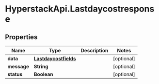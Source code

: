 # HyperstackApi.Lastdaycostresponse

## Properties

Name | Type | Description | Notes
------------ | ------------- | ------------- | -------------
**data** | [**Lastdaycostfields**](Lastdaycostfields.md) |  | [optional] 
**message** | **String** |  | [optional] 
**status** | **Boolean** |  | [optional] 


